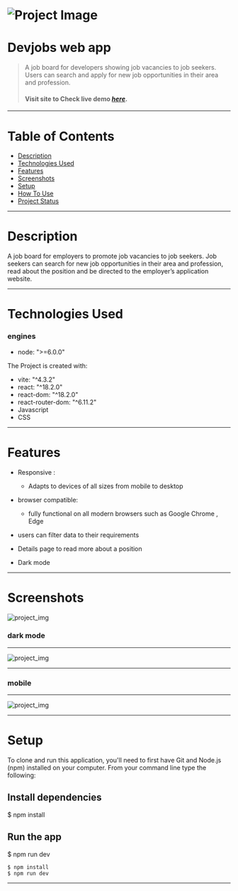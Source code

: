 # ![Project Image](./demo_img/project_tablet.png)

# Devjobs web app

> A job board for developers showing job vacancies to job seekers. Users can search and apply for new job opportunities in their area and profession.
>
> #### Visit site to Check live demo [_here_](https://yash-devjobs-98d57b.netlify.app/).

---

# Table of Contents

- [Description](#description)
- [Technologies Used](#technologies-used)
- [Features](#features)
- [Screenshots](#screenshots)
- [Setup](#setup)
- [How To Use](#how-to-use)
- [Project Status](#project-status)


---

# Description

A job board for employers to promote job vacancies to job seekers. Job seekers can search for new job opportunities in their area and profession, read about the position and be directed to the employer’s application website.

---

# Technologies Used

### engines

- node: ">=6.0.0"

The Project is created with:

- vite: "^4.3.2"
- react: "^18.2.0"
- react-dom: "^18.2.0"
- react-router-dom: "^6.11.2"
- Javascript
- CSS

---

# Features

- Responsive :

  - Adapts to devices of all sizes from mobile to desktop

- browser compatible:

  - fully functional on all modern browsers such as Google Chrome , Edge

- users can filter data to their requirements

- Details page to read more about a position

- Dark mode

---

# Screenshots

![project_img](./demo_img/project_detailspage.png)

### dark mode

---

![project_img](./demo_img/dark-mode_2.png)

---

### mobile

---

![project_img](./demo_img/project_mobile.png)

---

# Setup

To clone and run this application, you'll need to first have Git and Node.js (npm) installed on your computer. From your command line type the following:



## Install dependencies

$ npm install

## Run the app

$ npm run dev

```
$ npm install
$ npm run dev
```

---




